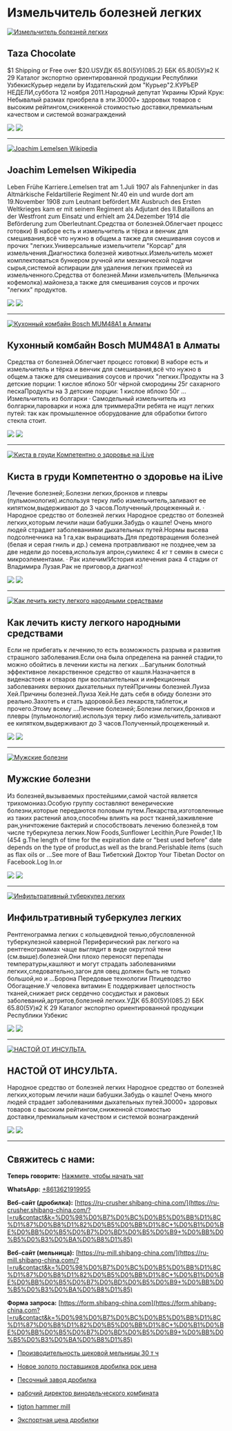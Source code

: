 # Измельчитель болезней легких

<a href="https://swt.shibang-china.com/?l=ru&img&k=%D0%98%D0%B7%D0%BC%D0%B5%D0%BB%D1%8C%D1%87%D0%B8%D1%82%D0%B5%D0%BB%D1%8C+%D0%B1%D0%BE%D0%BB%D0%B5%D0%B7%D0%BD%D0%B5%D0%B9+%D0%BB%D0%B5%D0%B3%D0%BA%D0%B8%D1%85" target="_blank">![Измельчитель болезней легких](http://static.shibang-china.com/all-800x300/454.jpg)</a>

## Taza Chocolate
$1 Shipping or Free over $20.USУДК 65.80(5У)(085.2) ББК 65.80(5У)я2 К 29 Каталог экспортно ориентированной продукции Республики УзбекисКурьер недели by Издательский дом &quot;Курьер&quot;2.КУРЬЕР НЕДЕЛИ,суббота 12 ноября 2011.Народный депутат Украины Юрий Крук: Небывалый размах приобрела в эти.30000+ здоровых товаров с высоким рейтингом,сниженной стоимостью доставки,премиальным качеством и системой вознаграждений


<a href="https://whatsapp.shibangsoft.com/WhatsApp.php" target="_blank" title="WhatsApp">![](http://static.shibang-china.com/icon/whatsapp.png)</a> <a href="https://swt.shibang-china.com/?l=ru&icon&k=%D0%98%D0%B7%D0%BC%D0%B5%D0%BB%D1%8C%D1%87%D0%B8%D1%82%D0%B5%D0%BB%D1%8C+%D0%B1%D0%BE%D0%BB%D0%B5%D0%B7%D0%BD%D0%B5%D0%B9+%D0%BB%D0%B5%D0%B3%D0%BA%D0%B8%D1%85" target="_blank">![](http://static.shibang-china.com/icon/chat-ru.png)</a>

---

<a href="https://swt.shibang-china.com/?l=ru&img&k=%D0%98%D0%B7%D0%BC%D0%B5%D0%BB%D1%8C%D1%87%D0%B8%D1%82%D0%B5%D0%BB%D1%8C+%D0%B1%D0%BE%D0%BB%D0%B5%D0%B7%D0%BD%D0%B5%D0%B9+%D0%BB%D0%B5%D0%B3%D0%BA%D0%B8%D1%85" target="_blank">![Joachim Lemelsen Wikipedia](http://static.shibang-china.com/all-800x300/339.jpg)</a>

## Joachim Lemelsen Wikipedia
Leben Fr&#252;he Karriere.Lemelsen trat am 1.Juli 1907 als Fahnenjunker in das Altm&#228;rkische Feldartillerie Regiment Nr.40 ein und wurde dort am 19.November 1908 zum Leutnant bef&#246;rdert.Mit Ausbruch des Ersten Weltkrieges kam er mit seinem Regiment als Adjutant des II.Bataillons an der Westfront zum Einsatz und erhielt am 24.Dezember 1914 die Bef&#246;rderung zum Oberleutnant.Средства от болезней.Облегчает процесс готовки) В наборе есть и измельчитель и тёрка и венчик для смешивания,всё что нужно в общем.а также для смешивания соусов и прочих &quot;легких.Универсальные измельчители &quot;Корсар&quot; для измельчения.Диагностика болезней животных.Измельчитель может комплектоваться бункером ручной или механической подачи сырья,системой аспирации для удаления легких примесей из измельченного.Средства от болезней.Мини измельчитель (Мельничка кофемолка).майонеза,а также для смешивания соусов и прочих &quot;легких&quot; продуктов.


<a href="https://whatsapp.shibangsoft.com/WhatsApp.php" target="_blank" title="WhatsApp">![](http://static.shibang-china.com/icon/whatsapp.png)</a> <a href="https://swt.shibang-china.com/?l=ru&icon&k=%D0%98%D0%B7%D0%BC%D0%B5%D0%BB%D1%8C%D1%87%D0%B8%D1%82%D0%B5%D0%BB%D1%8C+%D0%B1%D0%BE%D0%BB%D0%B5%D0%B7%D0%BD%D0%B5%D0%B9+%D0%BB%D0%B5%D0%B3%D0%BA%D0%B8%D1%85" target="_blank">![](http://static.shibang-china.com/icon/chat-ru.png)</a>

---

<a href="https://swt.shibang-china.com/?l=ru&img&k=%D0%98%D0%B7%D0%BC%D0%B5%D0%BB%D1%8C%D1%87%D0%B8%D1%82%D0%B5%D0%BB%D1%8C+%D0%B1%D0%BE%D0%BB%D0%B5%D0%B7%D0%BD%D0%B5%D0%B9+%D0%BB%D0%B5%D0%B3%D0%BA%D0%B8%D1%85" target="_blank">![Кухонный комбайн Bosch MUM48A1 в Алматы](http://static.shibang-china.com/all-800x300/1411.jpg)</a>

## Кухонный комбайн Bosch MUM48A1 в Алматы
Средства от болезней.Облегчает процесс готовки) В наборе есть и измельчитель и тёрка и венчик для смешивания,всё что нужно в общем.а также для смешивания соусов и прочих &quot;легких.Продукты на 3 детские порции: 1 кислое яблоко 50г чёрной смородины 25г сахарного пескаПродукты на 3 детские порции: 1 кислое яблоко 50г …Измельчитель из болгарки&nbsp;&#0183;&#32;Самодельный измельчитель из болгарки,пароварки и ножа для триммераЭти ребята не ищут легких путей: так как промышленное оборудование для обработки битого стекла стоит.


<a href="https://whatsapp.shibangsoft.com/WhatsApp.php" target="_blank" title="WhatsApp">![](http://static.shibang-china.com/icon/whatsapp.png)</a> <a href="https://swt.shibang-china.com/?l=ru&icon&k=%D0%98%D0%B7%D0%BC%D0%B5%D0%BB%D1%8C%D1%87%D0%B8%D1%82%D0%B5%D0%BB%D1%8C+%D0%B1%D0%BE%D0%BB%D0%B5%D0%B7%D0%BD%D0%B5%D0%B9+%D0%BB%D0%B5%D0%B3%D0%BA%D0%B8%D1%85" target="_blank">![](http://static.shibang-china.com/icon/chat-ru.png)</a>

---

<a href="https://swt.shibang-china.com/?l=ru&img&k=%D0%98%D0%B7%D0%BC%D0%B5%D0%BB%D1%8C%D1%87%D0%B8%D1%82%D0%B5%D0%BB%D1%8C+%D0%B1%D0%BE%D0%BB%D0%B5%D0%B7%D0%BD%D0%B5%D0%B9+%D0%BB%D0%B5%D0%B3%D0%BA%D0%B8%D1%85" target="_blank">![Киста в груди Компетентно о здоровье на iLive](http://static.shibang-china.com/all-800x300/1041.jpg)</a>

## Киста в груди Компетентно о здоровье на iLive
Лечение болезней;.Болезни легких,бронхов и плевры (пульмонология).используя терку либо измельчитель,заливают ее кипятком,выдерживают до 3 часов.Полученный,процеженный и.&nbsp;&#0183;&#32;Народное средство от болезней легких Народное средство от болезней легких,которым лечили наши бабушки.Забудь о кашле! Очень много людей страдает заболеваниями дыхательных путей.Нормы высева подсолнечника на 1 га,как выращивать.Для предотвращения болезней (белая и серая гниль и др.) семена протравливают не позднее,чем за две недели до посева,используя апрон,сумилекс 4 кг т семян в смеси с микроэлементами.&nbsp;&#0183;&#32;Рак излечим!История излечения рака 4 стадии от Владимира Лузая.Рак не приговор,а диагноз!


<a href="https://whatsapp.shibangsoft.com/WhatsApp.php" target="_blank" title="WhatsApp">![](http://static.shibang-china.com/icon/whatsapp.png)</a> <a href="https://swt.shibang-china.com/?l=ru&icon&k=%D0%98%D0%B7%D0%BC%D0%B5%D0%BB%D1%8C%D1%87%D0%B8%D1%82%D0%B5%D0%BB%D1%8C+%D0%B1%D0%BE%D0%BB%D0%B5%D0%B7%D0%BD%D0%B5%D0%B9+%D0%BB%D0%B5%D0%B3%D0%BA%D0%B8%D1%85" target="_blank">![](http://static.shibang-china.com/icon/chat-ru.png)</a>

---

<a href="https://swt.shibang-china.com/?l=ru&img&k=%D0%98%D0%B7%D0%BC%D0%B5%D0%BB%D1%8C%D1%87%D0%B8%D1%82%D0%B5%D0%BB%D1%8C+%D0%B1%D0%BE%D0%BB%D0%B5%D0%B7%D0%BD%D0%B5%D0%B9+%D0%BB%D0%B5%D0%B3%D0%BA%D0%B8%D1%85" target="_blank">![Как лечить кисту легкого народными средствами](http://static.shibang-china.com/all-800x300/242.jpg)</a>

## Как лечить кисту легкого народными средствами
Если не прибегать к лечению,то есть возможность разрыва и развития страшного заболевания.Если она была определена на ранней стадии,то можно обойтись в лечении кисты на легких …Багульник болотный эффективное лекарственное средство от кашля.Назначается в виденастоев и отваров при воспалительных и инфекционных заболеваниях верхних дыхательных путейПричины болезней.Луиза Хей.Причины болезней.Луиза Хей.Не дать себя в обиду болезни это реально.Захотеть и стать здоровой.Без лекарств,таблеток,и прочего.Этому всему …Лечение болезней;.Болезни легких,бронхов и плевры (пульмонология).используя терку либо измельчитель,заливают ее кипятком,выдерживают до 3 часов.Полученный,процеженный и.


<a href="https://whatsapp.shibangsoft.com/WhatsApp.php" target="_blank" title="WhatsApp">![](http://static.shibang-china.com/icon/whatsapp.png)</a> <a href="https://swt.shibang-china.com/?l=ru&icon&k=%D0%98%D0%B7%D0%BC%D0%B5%D0%BB%D1%8C%D1%87%D0%B8%D1%82%D0%B5%D0%BB%D1%8C+%D0%B1%D0%BE%D0%BB%D0%B5%D0%B7%D0%BD%D0%B5%D0%B9+%D0%BB%D0%B5%D0%B3%D0%BA%D0%B8%D1%85" target="_blank">![](http://static.shibang-china.com/icon/chat-ru.png)</a>

---

<a href="https://swt.shibang-china.com/?l=ru&img&k=%D0%98%D0%B7%D0%BC%D0%B5%D0%BB%D1%8C%D1%87%D0%B8%D1%82%D0%B5%D0%BB%D1%8C+%D0%B1%D0%BE%D0%BB%D0%B5%D0%B7%D0%BD%D0%B5%D0%B9+%D0%BB%D0%B5%D0%B3%D0%BA%D0%B8%D1%85" target="_blank">![Мужские болезни](http://static.shibang-china.com/all-800x300/299.jpg)</a>

## Мужские болезни
Из болезней,вызываемых простейшими,самой частой является трихомониаз.Особую группу составляют венерические болезни,которые передаются половым путем.Лекарства,изготовленные из таких растений алоэ,способны влиять на рост тканей,заживление ран,уничтожение бактерий и способствовать лечению болезней,в том числе туберкулеза легких.Now Foods,Sunflower Lecithin,Pure Powder,1 lb (454 g.The length of time for the expiration date or &quot;best used before&quot; date depends on the type of product,as well as the brand.Perishable items (such as flax oils or …See more of Ваш Тибетский Доктор Your Tibetan Doctor on Facebook.Log In.or


<a href="https://whatsapp.shibangsoft.com/WhatsApp.php" target="_blank" title="WhatsApp">![](http://static.shibang-china.com/icon/whatsapp.png)</a> <a href="https://swt.shibang-china.com/?l=ru&icon&k=%D0%98%D0%B7%D0%BC%D0%B5%D0%BB%D1%8C%D1%87%D0%B8%D1%82%D0%B5%D0%BB%D1%8C+%D0%B1%D0%BE%D0%BB%D0%B5%D0%B7%D0%BD%D0%B5%D0%B9+%D0%BB%D0%B5%D0%B3%D0%BA%D0%B8%D1%85" target="_blank">![](http://static.shibang-china.com/icon/chat-ru.png)</a>

---

<a href="https://swt.shibang-china.com/?l=ru&img&k=%D0%98%D0%B7%D0%BC%D0%B5%D0%BB%D1%8C%D1%87%D0%B8%D1%82%D0%B5%D0%BB%D1%8C+%D0%B1%D0%BE%D0%BB%D0%B5%D0%B7%D0%BD%D0%B5%D0%B9+%D0%BB%D0%B5%D0%B3%D0%BA%D0%B8%D1%85" target="_blank">![Инфильтративный туберкулез легких](http://static.shibang-china.com/all-800x300/1126.jpg)</a>

## Инфильтративный туберкулез легких
Рентгенограмма легких с кольцевидной тенью,обусловленной туберкулезной каверной Периферический рак легкого на рентгенограммах чаще выглядит в виде округлой тени (см.выше).болезней.Они плохо переносят перепады температуры,кашляют и могут страдать заболеваниями легких,следовательно,загон для овец должен быть не только большой,но и …Борона Передовые технологии Птицеводство Обогащение.У человека витамин Е поддерживает целостность тканей,снижает риск сердечно сосудистых и раковых заболеваний,артритов,болезней легких.УДК 65.80(5У)(085.2) ББК 65.80(5У)я2 К 29 Каталог экспортно ориентированной продукции Республики Узбекис


<a href="https://whatsapp.shibangsoft.com/WhatsApp.php" target="_blank" title="WhatsApp">![](http://static.shibang-china.com/icon/whatsapp.png)</a> <a href="https://swt.shibang-china.com/?l=ru&icon&k=%D0%98%D0%B7%D0%BC%D0%B5%D0%BB%D1%8C%D1%87%D0%B8%D1%82%D0%B5%D0%BB%D1%8C+%D0%B1%D0%BE%D0%BB%D0%B5%D0%B7%D0%BD%D0%B5%D0%B9+%D0%BB%D0%B5%D0%B3%D0%BA%D0%B8%D1%85" target="_blank">![](http://static.shibang-china.com/icon/chat-ru.png)</a>

---

<a href="https://swt.shibang-china.com/?l=ru&img&k=%D0%98%D0%B7%D0%BC%D0%B5%D0%BB%D1%8C%D1%87%D0%B8%D1%82%D0%B5%D0%BB%D1%8C+%D0%B1%D0%BE%D0%BB%D0%B5%D0%B7%D0%BD%D0%B5%D0%B9+%D0%BB%D0%B5%D0%B3%D0%BA%D0%B8%D1%85" target="_blank">![НАСТОЙ ОТ ИНСУЛЬТА.](http://static.shibang-china.com/all-800x300/641.jpg)</a>

## НАСТОЙ ОТ ИНСУЛЬТА.
Народное средство от болезней легких Народное средство от болезней легких,которым лечили наши бабушки.Забудь о кашле! Очень много людей страдает заболеваниями дыхательных путей.30000+ здоровых товаров с высоким рейтингом,сниженной стоимостью доставки,премиальным качеством и системой вознаграждений

<a href="https://whatsapp.shibangsoft.com/WhatsApp.php" target="_blank" title="WhatsApp">![](http://static.shibang-china.com/icon/whatsapp.png)</a> <a href="https://swt.shibang-china.com/?l=ru&icon&k=%D0%98%D0%B7%D0%BC%D0%B5%D0%BB%D1%8C%D1%87%D0%B8%D1%82%D0%B5%D0%BB%D1%8C+%D0%B1%D0%BE%D0%BB%D0%B5%D0%B7%D0%BD%D0%B5%D0%B9+%D0%BB%D0%B5%D0%B3%D0%BA%D0%B8%D1%85" target="_blank">![](http://static.shibang-china.com/icon/chat-ru.png)</a>

---
## Свяжитесь с нами:

**Теперь говорите:** [Нажмите, чтобы начать чат](https://swt.shibang-china.com?l=ru&contact&k=%D0%98%D0%B7%D0%BC%D0%B5%D0%BB%D1%8C%D1%87%D0%B8%D1%82%D0%B5%D0%BB%D1%8C+%D0%B1%D0%BE%D0%BB%D0%B5%D0%B7%D0%BD%D0%B5%D0%B9+%D0%BB%D0%B5%D0%B3%D0%BA%D0%B8%D1%85)

**WhatsApp:**  [+8613621919955](https://whatsapp.shibangsoft.com/WhatsApp.php)

**Веб-сайт (дробилка):** [https://ru-crusher.shibang-china.com/](https://ru-crusher.shibang-china.com/?l=ru&contact&k=%D0%98%D0%B7%D0%BC%D0%B5%D0%BB%D1%8C%D1%87%D0%B8%D1%82%D0%B5%D0%BB%D1%8C+%D0%B1%D0%BE%D0%BB%D0%B5%D0%B7%D0%BD%D0%B5%D0%B9+%D0%BB%D0%B5%D0%B3%D0%BA%D0%B8%D1%85)

**Веб-сайт (мельница):** [https://ru-mill.shibang-china.com/](https://ru-mill.shibang-china.com/?l=ru&contact&k=%D0%98%D0%B7%D0%BC%D0%B5%D0%BB%D1%8C%D1%87%D0%B8%D1%82%D0%B5%D0%BB%D1%8C+%D0%B1%D0%BE%D0%BB%D0%B5%D0%B7%D0%BD%D0%B5%D0%B9+%D0%BB%D0%B5%D0%B3%D0%BA%D0%B8%D1%85)

**Форма запроса:** [https://form.shibang-china.com](https://form.shibang-china.com?l=ru&contact&k=%D0%98%D0%B7%D0%BC%D0%B5%D0%BB%D1%8C%D1%87%D0%B8%D1%82%D0%B5%D0%BB%D1%8C+%D0%B1%D0%BE%D0%BB%D0%B5%D0%B7%D0%BD%D0%B5%D0%B9+%D0%BB%D0%B5%D0%B3%D0%BA%D0%B8%D1%85)

* [Производительность щековой мельницы 30 т  ч](../122/%D0%9F%D1%80%D0%BE%D0%B8%D0%B7%D0%B2%D0%BE%D0%B4%D0%B8%D1%82%D0%B5%D0%BB%D1%8C%D0%BD%D0%BE%D1%81%D1%82%D1%8C%20%D1%89%D0%B5%D0%BA%D0%BE%D0%B2%D0%BE%D0%B9%20%D0%BC%D0%B5%D0%BB%D1%8C%D0%BD%D0%B8%D1%86%D1%8B%2030%20%D1%82%20%20%D1%87.md)

* [Новое золото поставщиков дробилка рок цена](../125/%D0%9D%D0%BE%D0%B2%D0%BE%D0%B5%20%D0%B7%D0%BE%D0%BB%D0%BE%D1%82%D0%BE%20%D0%BF%D0%BE%D1%81%D1%82%D0%B0%D0%B2%D1%89%D0%B8%D0%BA%D0%BE%D0%B2%20%D0%B4%D1%80%D0%BE%D0%B1%D0%B8%D0%BB%D0%BA%D0%B0%20%D1%80%D0%BE%D0%BA%20%D1%86%D0%B5%D0%BD%D0%B0.md)

* [Песочный завод дробилка](../121/%D0%9F%D0%B5%D1%81%D0%BE%D1%87%D0%BD%D1%8B%D0%B9%20%D0%B7%D0%B0%D0%B2%D0%BE%D0%B4%20%D0%B4%D1%80%D0%BE%D0%B1%D0%B8%D0%BB%D0%BA%D0%B0.md)

* [рабочий директор винодельческого комбината](../122/%D1%80%D0%B0%D0%B1%D0%BE%D1%87%D0%B8%D0%B9%20%D0%B4%D0%B8%D1%80%D0%B5%D0%BA%D1%82%D0%BE%D1%80%20%D0%B2%D0%B8%D0%BD%D0%BE%D0%B4%D0%B5%D0%BB%D1%8C%D1%87%D0%B5%D1%81%D0%BA%D0%BE%D0%B3%D0%BE%20%D0%BA%D0%BE%D0%BC%D0%B1%D0%B8%D0%BD%D0%B0%D1%82%D0%B0.md)

* [tigton hammer mill](../123/tigton%20hammer%20mill.md)

* [Экспортная цена дробилки](../121/%D0%AD%D0%BA%D1%81%D0%BF%D0%BE%D1%80%D1%82%D0%BD%D0%B0%D1%8F%20%D1%86%D0%B5%D0%BD%D0%B0%20%D0%B4%D1%80%D0%BE%D0%B1%D0%B8%D0%BB%D0%BA%D0%B8.md)